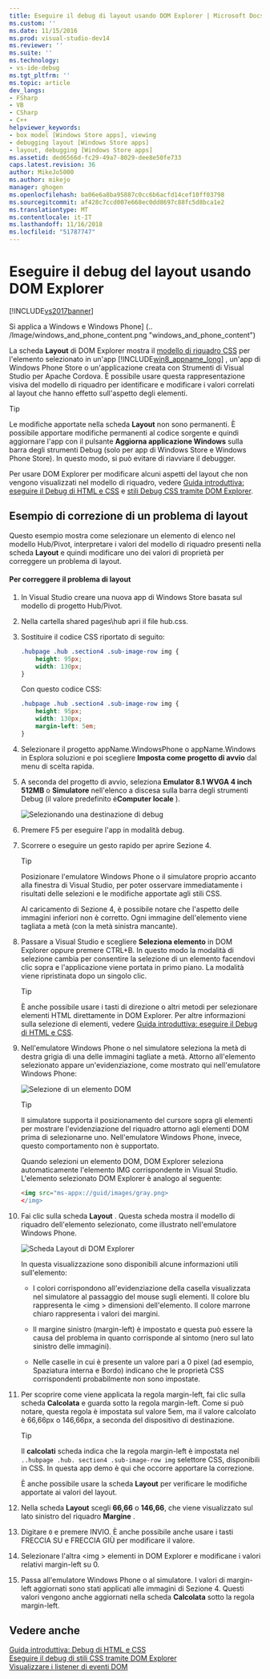 ```yaml
---
title: Eseguire il debug di layout usando DOM Explorer | Microsoft Docs
ms.custom: ''
ms.date: 11/15/2016
ms.prod: visual-studio-dev14
ms.reviewer: ''
ms.suite: ''
ms.technology:
- vs-ide-debug
ms.tgt_pltfrm: ''
ms.topic: article
dev_langs:
- FSharp
- VB
- CSharp
- C++
helpviewer_keywords:
- box model [Windows Store apps], viewing
- debugging layout [Windows Store apps]
- layout, debugging [Windows Store apps]
ms.assetid: ded6566d-fc29-49a7-8029-dee8e50fe733
caps.latest.revision: 36
author: MikeJo5000
ms.author: mikejo
manager: ghogen
ms.openlocfilehash: ba06e6a8ba95887c0cc6b6acfd14cef10ff03798
ms.sourcegitcommit: af428c7ccd007e668ec0dd8697c88fc5d8bca1e2
ms.translationtype: MT
ms.contentlocale: it-IT
ms.lasthandoff: 11/16/2018
ms.locfileid: "51787747"
---
```

# <a name="debug-layout-using-dom-explorer"></a>Eseguire il debug del layout usando DOM Explorer
[!INCLUDE[vs2017banner](../includes/vs2017banner.md)]

Si applica a Windows e Windows Phone] (.. /Image/windows_and_phone_content.png "windows_and_phone_content")  
  
 La scheda **Layout** di DOM Explorer mostra il [modello di riquadro CSS](http://go.microsoft.com/fwlink/?LinkID=238778) per l'elemento selezionato in un'app [!INCLUDE[win8_appname_long](../includes/win8-appname-long-md.md)] , un'app di Windows Phone Store o un'applicazione creata con Strumenti di Visual Studio per Apache Cordova. È possibile usare questa rappresentazione visiva del modello di riquadro per identificare e modificare i valori correlati al layout che hanno effetto sull'aspetto degli elementi.  
  
> [!TIP]
>  Le modifiche apportate nella scheda **Layout** non sono permanenti. È possibile apportare modifiche permanenti al codice sorgente e quindi aggiornare l'app con il pulsante **Aggiorna applicazione Windows** sulla barra degli strumenti Debug (solo per app di Windows Store e Windows Phone Store). In questo modo, si può evitare di riavviare il debugger.  
  
 Per usare DOM Explorer per modificare alcuni aspetti del layout che non vengono visualizzati nel modello di riquadro, vedere [Guida introduttiva: eseguire il Debug di HTML e CSS](../debugger/quickstart-debug-html-and-css.md) e [stili Debug CSS tramite DOM Explorer](../debugger/debug-css-styles-using-dom-explorer.md).  
  
## <a name="example-of-fixing-a-layout-issue"></a>Esempio di correzione di un problema di layout  
 Questo esempio mostra come selezionare un elemento di elenco nel modello Hub/Pivot, interpretare i valori del modello di riquadro presenti nella scheda **Layout** e quindi modificare uno dei valori di proprietà per correggere un problema di layout.  
  
#### <a name="to-fix-the-layout-issue"></a>Per correggere il problema di layout  
  
1.  In Visual Studio creare una nuova app di Windows Store basata sul modello di progetto Hub/Pivot.  
  
2.  Nella cartella shared pages\hub apri il file hub.css.  
  
3.  Sostituire il codice CSS riportato di seguito:  
  
    ```css  
    .hubpage .hub .section4 .sub-image-row img {  
        height: 95px;  
        width: 130px;  
    }  
    ```  
  
     Con questo codice CSS:  
  
    ```css  
    .hubpage .hub .section4 .sub-image-row img {  
        height: 95px;  
        width: 130px;  
        margin-left: 5em;  
    }  
    ```  
  
4.  Selezionare il progetto appName.WindowsPhone o appName.Windows in Esplora soluzioni e poi scegliere **Imposta come progetto di avvio** dal menu di scelta rapida.  
  
5.  A seconda del progetto di avvio, seleziona **Emulator 8.1 WVGA 4 inch 512MB** o **Simulatore** nell'elenco a discesa sulla barra degli strumenti Debug (il valore predefinito è**Computer locale** ).  
  
     ![Selezionando una destinazione di debug](../debugger/media/js-dom-debug-target-emu.png "JS_DOM_Debug_Target_Emu")  
  
6.  Premere F5 per eseguire l'app in modalità debug.  
  
7.  Scorrere o eseguire un gesto rapido per aprire Sezione 4.  
  
    > [!TIP]
    >  Posizionare l'emulatore Windows Phone o il simulatore proprio accanto alla finestra di Visual Studio, per poter osservare immediatamente i risultati delle selezioni e le modifiche apportate agli stili CSS.  
  
     Al caricamento di Sezione 4, è possibile notare che l'aspetto delle immagini inferiori non è corretto. Ogni immagine dell'elemento viene tagliata a metà (con la metà sinistra mancante).  
  
8.  Passare a Visual Studio e scegliere **Seleziona elemento** in DOM Explorer oppure premere CTRL+B. In questo modo la modalità di selezione cambia per consentire la selezione di un elemento facendovi clic sopra e l'applicazione viene portata in primo piano. La modalità viene ripristinata dopo un singolo clic.  
  
    > [!TIP]
    >  È anche possibile usare i tasti di direzione o altri metodi per selezionare elementi HTML direttamente in DOM Explorer. Per altre informazioni sulla selezione di elementi, vedere [Guida introduttiva: eseguire il Debug di HTML e CSS](../debugger/quickstart-debug-html-and-css.md).  
  
9. Nell'emulatore Windows Phone o nel simulatore seleziona la metà di destra grigia di una delle immagini tagliate a metà. Attorno all'elemento selezionato appare un'evidenziazione, come mostrato qui nell'emulatore Windows Phone:  
  
     ![Selezione di un elemento DOM](../debugger/media/js-css-layout-select.png "JS_CSS_Layout_Select")  
  
    > [!TIP]
    >  Il simulatore supporta il posizionamento del cursore sopra gli elementi per mostrare l'evidenziazione del riquadro attorno agli elementi DOM prima di selezionarne uno. Nell'emulatore Windows Phone, invece, questo comportamento non è supportato.  
  
     Quando selezioni un elemento DOM, DOM Explorer seleziona automaticamente l'elemento IMG corrispondente in Visual Studio. L'elemento selezionato DOM Explorer è analogo al seguente:  
  
    ```html  
    <img src="ms-appx://guid/images/gray.png>   
    </img>  
    ```  
  
10. Fai clic sulla scheda **Layout** . Questa scheda mostra il modello di riquadro dell'elemento selezionato, come illustrato nell'emulatore Windows Phone.  
  
     ![Scheda Layout di DOM Explorer](../debugger/media/js-css-layout.png "JS_CSS_Layout")  
  
     In questa visualizzazione sono disponibili alcune informazioni utili sull'elemento:  
  
    -   I colori corrispondono all'evidenziazione della casella visualizzata nel simulatore al passaggio del mouse sugli elementi. Il colore blu rappresenta le \<img > dimensioni dell'elemento. Il colore marrone chiaro rappresenta i valori dei margini.  
  
    -   Il margine sinistro (margin-left) è impostato e questa può essere la causa del problema in quanto corrisponde al sintomo (nero sul lato sinistro delle immagini).  
  
    -   Nelle caselle in cui è presente un valore pari a 0 pixel (ad esempio, Spaziatura interna e Bordo) indicano che le proprietà CSS corrispondenti probabilmente non sono impostate.  
  
11. Per scoprire come viene applicata la regola margin-left, fai clic sulla scheda **Calcolata** e guarda sotto la regola margin-left. Come si può notare, questa regola è impostata sul valore 5em, ma il valore calcolato è 66,66px o 146,66px, a seconda del dispositivo di destinazione.  
  
    > [!TIP]
    >  Il **calcolati** scheda indica che la regola margin-left è impostata nel `..hubpage .hub. section4 .sub-image-row img` selettore CSS, disponibili in CSS. In questa app demo è qui che occorre apportare la correzione.  
  
     È anche possibile usare la scheda **Layout** per verificare le modifiche apportate ai valori del layout.  
  
12. Nella scheda **Layout** scegli **66,66** o **146,66**, che viene visualizzato sul lato sinistro del riquadro **Margine** .  
  
13. Digitare `0` e premere INVIO. È anche possibile anche usare i tasti FRECCIA SU e FRECCIA GIÙ per modificare il valore.  
  
14. Selezionare l'altra \<img > elementi in DOM Explorer e modificane i valori relativi margin-left su 0.  
  
15. Passa all'emulatore Windows Phone o al simulatore. I valori di margin-left aggiornati sono stati applicati alle immagini di Sezione 4. Questi valori vengono anche aggiornati nella scheda **Calcolata** sotto la regola margin-left.  
  
## <a name="see-also"></a>Vedere anche  
 [Guida introduttiva: Debug di HTML e CSS](../debugger/quickstart-debug-html-and-css.md)   
 [Eseguire il debug di stili CSS tramite DOM Explorer](../debugger/debug-css-styles-using-dom-explorer.md)   
 [Visualizzare i listener di eventi DOM](../debugger/view-dom-event-listeners.md)



